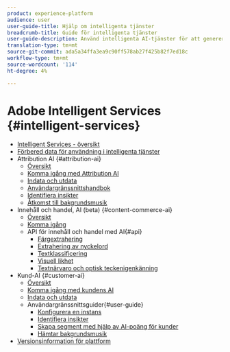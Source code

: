 ```yaml
---
product: experience-platform
audience: user
user-guide-title: Hjälp om intelligenta tjänster
breadcrumb-title: Guide för intelligenta tjänster
user-guide-description: Använd intelligenta AI-tjänster för att generera bakgrundsmusik, hitta insikter och skapa segment utifrån era marknadsföringshändelsedata.
translation-type: tm+mt
source-git-commit: ada5a34ffa3ea9c90ff578ab27f425b82f7ed18c
workflow-type: tm+mt
source-wordcount: '114'
ht-degree: 4%

---
```



# Adobe Intelligent Services {#intelligent-services}

* [Intelligent Services - översikt](home.md)
* [Förbered data för användning i intelligenta tjänster](data-preparation.md)
* Attribution AI {#attribution-ai}
   * [Översikt](attribution-ai/overview.md)
   * [Komma igång med Attribution AI](attribution-ai/getting-started.md)
   * [Indata och utdata](attribution-ai/input-output.md)
   * [Användargränssnittshandbok](attribution-ai/user-guide.md)
   * [Identifiera insikter](attribution-ai/discover-insights.md)
   * [Åtkomst till bakgrundsmusik](attribution-ai/download-scores.md)
* Innehåll och handel, AI (beta) {#content-commerce-ai}
   * [Översikt](content-commerce-ai/overview.md)
   * [Komma igång](content-commerce-ai/getting-started.md)
   * API för innehåll och handel med AI{#api}
      * [Färgextrahering](content-commerce-ai/api/color-extraction.md)
      * [Extrahering av nyckelord](content-commerce-ai/api/keyword-extraction.md)
      * [Textklassificering](content-commerce-ai/api/text-classification.md)
      * [Visuell likhet](content-commerce-ai/api/visual-similarity.md)
      * [Textnärvaro och optisk teckenigenkänning](content-commerce-ai/api/optical-character-recognition.md)
* Kund-AI {#customer-ai}
   * [Översikt](customer-ai/overview.md)
   * [Komma igång med kundens AI](customer-ai/getting-started.md)
   * [Indata och utdata](customer-ai/input-output.md)
   * Användargränssnittsguider{#user-guide}
      * [Konfigurera en instans](customer-ai/user-guide/configure.md)
      * [Identifiera insikter](customer-ai/user-guide/discover-insights.md)
      * [Skapa segment med hjälp av AI-poäng för kunder](customer-ai/user-guide/create-segment.md)
      * [Hämtar bakgrundsmusik](customer-ai/user-guide/download-scores.md)
* [Versionsinformation för plattform](https://www.adobe.com/go/platform-release-notes-en)
